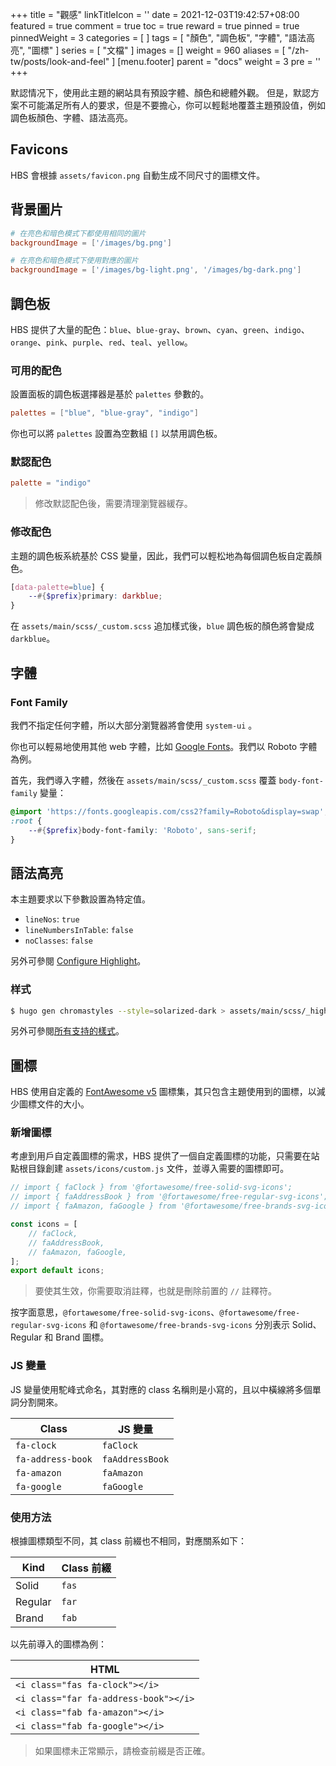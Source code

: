 +++
title = "觀感"
linkTitleIcon = '<i class="fas fa-palette fa-fw"></i>'
date = 2021-12-03T19:42:57+08:00
featured = true
comment = true
toc = true
reward = true
pinned = true
pinnedWeight = 3
categories = [
]
tags = [
  "顏色",
  "調色板",
  "字體",
  "語法高亮",
  "圖標"
]
series = [
  "文檔"
]
images = []
weight = 960
aliases = [
  "/zh-tw/posts/look-and-feel"
]
[menu.footer]
  parent = "docs"
  weight = 3
  pre = '<i class="fas fa-fw fa-palette me-1"></i>'
+++

默認情况下，使用此主題的網站具有預設字體、顏色和總體外觀。 但是，默認方案不可能滿足所有人的要求，但是不要擔心，你可以輕鬆地覆蓋主題預設值，例如調色板顏色、字體、語法高亮。

<!--more-->

## Favicons

HBS 會根據 `assets/favicon.png` 自動生成不同尺寸的圖標文件。

## 背景圖片

```toml {title="config/_default/params.toml"}
# 在亮色和暗色模式下都使用相同的圖片
backgroundImage = ['/images/bg.png']

# 在亮色和暗色模式下使用對應的圖片
backgroundImage = ['/images/bg-light.png', '/images/bg-dark.png']
```

## 調色板

HBS 提供了大量的配色：`blue`、`blue-gray`、`brown`、`cyan`、`green`、`indigo`、`orange`、`pink`、`purple`、`red`、`teal`、`yellow`。

### 可用的配色

設置面板的調色板選擇器是基於 `palettes` 參數的。

```toml {title="config/_default/params.toml"}
palettes = ["blue", "blue-gray", "indigo"]
```

你也可以將 `palettes` 設置為空數組 `[]` 以禁用調色板。

### 默認配色

```toml {title="config/_default/params.toml"}
palette = "indigo"
```

> 修改默認配色後，需要清理瀏覽器緩存。

### 修改配色

主題的調色板系統基於 CSS 變量，因此，我們可以輕松地為每個調色板自定義顏色。

```scss {title="assets/main/scss/_custom.scss"}
[data-palette=blue] {
    --#{$prefix}primary: darkblue;
}
```

在 `assets/main/scss/_custom.scss` 追加樣式後，`blue` 調色板的顏色將會變成 `darkblue`。

## 字體

### Font Family

我們不指定任何字體，所以大部分瀏覽器將會使用 `system-ui` 。

你也可以輕易地使用其他 web 字體，比如 [Google Fonts](https://fonts.google.com/)。我們以 Roboto 字體為例。

首先，我們導入字體，然後在 `assets/main/scss/_custom.scss` 覆蓋 `body-font-family` 變量：

```scss {title="assets/main/scss/_custom.scss"}
@import 'https://fonts.googleapis.com/css2?family=Roboto&display=swap';
:root {
    --#{$prefix}body-font-family: 'Roboto', sans-serif;
}
```

## 語法高亮

本主題要求以下參數設置為特定值。

- `lineNos`: `true`
- `lineNumbersInTable`: `false`
- `noClasses`: `false`

另外可參閱 [Configure Highlight](https://gohugo.io/getting-started/configuration-markup#highlight)。

### 样式

```bash
$ hugo gen chromastyles --style=solarized-dark > assets/main/scss/_highlight.scss
```

另外可參閱[所有支持的樣式](https://xyproto.github.io/splash/docs/all.html)。

## 圖標

HBS 使用自定義的 [FontAwesome v5](https://fontawesome.com/v5/search) 圖標集，其只包含主題使用到的圖標，以減少圖標文件的大小。

### 新增圖標

考慮到用戶自定義圖標的需求，HBS 提供了一個自定義圖標的功能，只需要在站點根目錄創建 `assets/icons/custom.js` 文件，並導入需要的圖標即可。

```js {title="assets/icons/custom.js"}
// import { faClock } from '@fortawesome/free-solid-svg-icons';
// import { faAddressBook } from '@fortawesome/free-regular-svg-icons';
// import { faAmazon, faGoogle } from '@fortawesome/free-brands-svg-icons';

const icons = [
    // faClock,
    // faAddressBook,
    // faAmazon, faGoogle,
];
export default icons;
```

> 要使其生效，你需要取消註釋，也就是刪除前置的 `//` 註釋符。

按字面意思，`@fortawesome/free-solid-svg-icons`、`@fortawesome/free-regular-svg-icons` 和 `@fortawesome/free-brands-svg-icons` 分別表示 Solid、Regular 和 Brand 圖標。

### JS 變量

JS 變量使用駝峰式命名，其對應的 class 名稱則是小寫的，且以中橫線將多個單詞分割開來。

| Class | JS 變量 |
|---|---|
| `fa-clock` | `faClock` |
| `fa-address-book` | `faAddressBook` |
| `fa-amazon` | `faAmazon` |
| `fa-google` | `faGoogle` |

### 使用方法

根據圖標類型不同，其 class 前綴也不相同，對應關系如下：

| Kind | Class 前綴
|---|---|
| Solid | `fas`
| Regular | `far`
| Brand | `fab`

以先前導入的圖標為例：

| HTML |
|---|
| `<i class="fas fa-clock"></i>` |
| `<i class="far fa-address-book"></i>` |
| `<i class="fab fa-amazon"></i>` |
| `<i class="fab fa-google"></i>` |

> 如果圖標未正常顯示，請檢查前綴是否正確。
